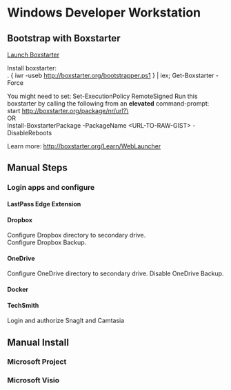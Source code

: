 # Windows Developer Workstation

## Bootstrap with Boxstarter

[Launch Boxstarter](https://boxstarter.org/package/nr/url?https://raw.githubusercontent.com/ericdboyd/dotfiles/master/bootstrap.ps1)

Install boxstarter:  
. { iwr -useb http://boxstarter.org/bootstrapper.ps1 } | iex; Get-Boxstarter -Force

You might need to set: Set-ExecutionPolicy RemoteSigned
Run this boxstarter by calling the following from an **elevated** command-prompt:  
start http://boxstarter.org/package/nr/url?\<URL-TO-RAW-GIST>  
OR  
Install-BoxstarterPackage -PackageName \<URL-TO-RAW-GIST> -DisableReboots

Learn more: http://boxstarter.org/Learn/WebLauncher

## Manual Steps

### Login apps and configure

#### LastPass Edge Extension

#### Dropbox

Configure Dropbox directory to secondary drive.  
Configure Dropbox Backup.  

#### OneDrive  

Configure OneDrive directory to secondary drive.
Disable OneDrive Backup.  

#### Docker  

#### TechSmith
Login and authorize SnagIt and Camtasia  

## Manual Install

### Microsoft Project

### Microsoft Visio